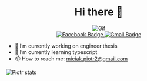 <div align="center">
  <h1>Hi there 👋</h1>
</div>
<div align="center">
  <img src="https://media.giphy.com/media/M9kgjEsLG6LMbYC9dl/giphy.gif" alt="Gif" >
  <div id="badges" align="center">
  <a href="https://www.facebook.com/piotr.miciak.5/">
    <img src="https://img.shields.io/badge/Facebook-blue?style=for-the-badge&logo=facebook&logoColor=white" alt="Facebook Badge"/>
  </a>
  
   <a href="mailto:miciak.piotr2@gmail.com" target="_blank">
    <img src="https://img.shields.io/badge/Gmail-D14836?style=for-the-badge&logo=gmail&logoColor=white" alt="Gmail Badge"/>
   </a>
</div>
</div>


  - 🔭 I’m currently working on engineer thesis
  - 🌱 I’m currently learning typescript
  - 📫 How to reach me: miciak.piotr2@gmail.com


![Piotr stats](https://github-readme-stats.vercel.app/api?username=ValadaRP&count_private=true&show_icons=true&theme=radical&card_width=500)
  

<!-- ![Top Langs](https://github-readme-stats.vercel.app/api/top-langs/?username=ValadaRP&hide=java&layout=compact) -->



